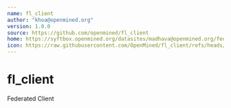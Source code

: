 ```yaml
---
name: fl_client
author: "khoa@openmined.org"
version: 1.0.0
source: https://github.com/openmined/fl_client
home: https://syftbox.openmined.org/datasites/madhava@openmined.org/fedreduce/index.html
icon: https://raw.githubusercontent.com/OpenMined/fl_client/refs/heads/main/icon.png
---
```

# fl_client
Federated Client
